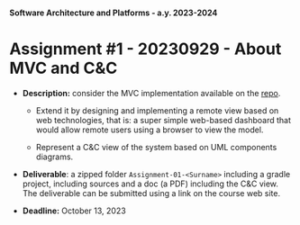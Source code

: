 #### Software Architecture and Platforms - a.y. 2023-2024
 
# Assignment #1 - 20230929 - About MVC and C&C  


- **Description:** consider the MVC implementation available on the [repo](https://github.com/pslab-unibo/sap-2023-2024/tree/master/Labs/Lab-01-20230922).
	- Extend it by designing and implementing a remote view based on web technologies, that is: a super simple web-based dashboard that would allow remote users using a browser to view the model.

	- Represent a C&C view of the system based on UML components diagrams. 

- **Deliverable**:  a zipped folder ``Assignment-01-<Surname>`` including a gradle project, including sources and a doc (a PDF) including the C&C view. The deliverable can be submitted using a link on the course web site.


- **Deadline:** October 13, 2023
 
